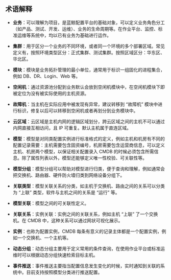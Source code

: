## 术语解释


- **业务**：可以理解为项目，是蓝鲸配置平台的基础对象，可以定义业务角色分工（如产品、测试、开发、运维）、业务的生命周期等。在作业平台、监控、标准运维等系统中，均以已有业务为基础进行运作。
- **集群**：用于区分一个业务的不同环境，或者同一个环境的多个部署区域。常见定义有，按照环境类型区分：正式集群、测试集群。按照区域区分：华东区、华北区。

- **模块**：模块是业务拓扑管理的最小单位，通常用于标识一组固化的进程集合，例如 DB、DR、Login、Web 等。

- **空闲机**：通过资源池分配到业务默认会放到空闲机模块中，在空闲机模块下即被定位为没有被实际使用的主机资源。

- **故障机**：当主机在实际应用中被发现有异常，建议转移到 “故障机” 模块中进行标识，修复以后可以转移到空闲机或者再划分到业务模块中。

- **云区域**：云区域是主机内网的逻辑区域划分，跨云区域之间的主机不可以通过内网直接互相访问，且 IP 可重复。默认主机属于直连区域。

- **模型**：模型是对同类配置实例进行标准格式的定义，例如主机和机房有不同的配置记录需要：主机需要包含固资编号，机房需要包含运营商信息，可以定义主机、机房两个模型，以保证相关配置录入 CMDB 的时候必须包含所需信息。除了属性列表以外，模型还能够定义唯一性校验、可关联性等。

- **模型分组**：模型分组可以帮助对模型进行归类，便于查询和理解，例如通常会把交换机、路由器、硬件防火墙归类到网络设备分组下。

- **关联类型**：模型关联关系的分类，如主机于交换机、路由之间的关系可以分类为 “上联” 类型，软件与主机之间的关系是 “运行” 等。

- **模型关联**：模型之间的可关联性定义。

- **关联关系**：实例关联：实例之间的关联关系，例如主机 “上联” 了一个交换机。在 CMDB 中，这种关系可以通过网状可视化展示。

- **实例**：也称为配置实例，CMDB 每条有意义的记录主体都是一个配置实例，例如一个交换机、一个主机等。

- **动态分组**：动态分组主要用于定义常用的条件查询，在使用作业平台或标准运维时可以根据动态分组快速检索目标主机。

- **事件推送**：事件推送主要指当配置信息发生变化的时候，实时通知到关联的系统中。目前支持按照模型分类进行推送配置。

